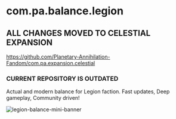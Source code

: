 # com.pa.balance.legion
## ALL CHANGES MOVED TO CELESTIAL EXPANSION

https://github.com/Planetary-Annihilation-Fandom/com.pa.expansion.celestial

### CURRENT REPOSITORY IS OUTDATED
Actual and modern balance for Legion faction. Fast updates, Deep gameplay, Community driven!

![legion-balance-mini-banner](https://user-images.githubusercontent.com/34096047/230496799-50a05c00-69e8-432d-9fc1-b0137f939d4b.png)

